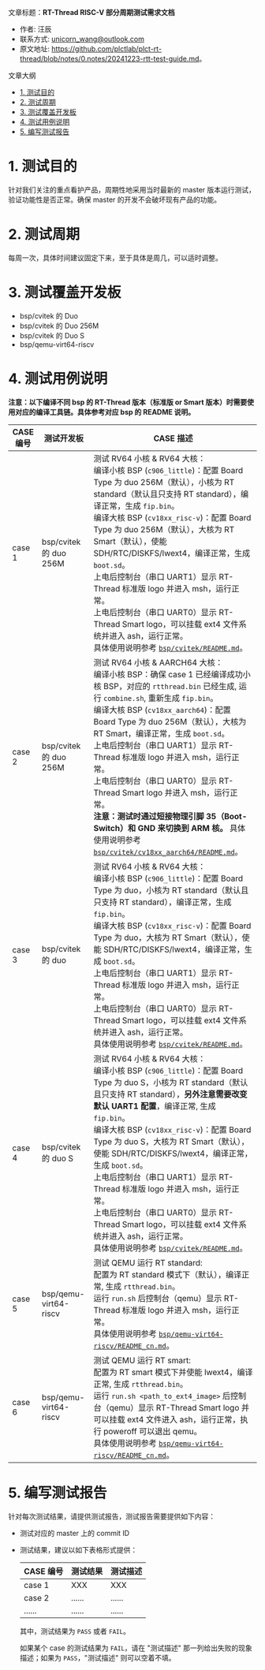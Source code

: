 文章标题：**RT-Thread RISC-V 部分周期测试需求文档**

- 作者: 汪辰
- 联系方式: <unicorn_wang@outlook.com>
- 原文地址: <https://github.com/plctlab/plct-rt-thread/blob/notes/0.notes/20241223-rtt-test-guide.md>。

文章大纲

<!-- TOC -->

- [1. 测试目的](#1-测试目的)
- [2. 测试周期](#2-测试周期)
- [3. 测试覆盖开发板](#3-测试覆盖开发板)
- [4. 测试用例说明](#4-测试用例说明)
- [5. 编写测试报告](#5-编写测试报告)

<!-- /TOC -->

# 1. 测试目的

针对我们关注的重点看护产品，周期性地采用当时最新的 master 版本运行测试，验证功能性是否正常。确保 master 的开发不会破坏现有产品的功能。

# 2. 测试周期

每周一次，具体时间建议固定下来，至于具体是周几，可以适时调整。

# 3. 测试覆盖开发板

- bsp/cvitek 的 Duo
- bsp/cvitek 的 Duo 256M
- bsp/cvitek 的 Duo S
- bsp/qemu-virt64-riscv

# 4. 测试用例说明

**注意：以下编译不同 bsp 的 RT-Thread 版本（标准版 or Smart 版本）时需要使用对应的编译工具链。具体参考对应 bsp 的 README 说明。**

| CASE 编号 | 测试开发板            | CASE 描述 |
|-----------|-----------------------|-----------|
|case 1     |bsp/cvitek 的 duo 256M |测试 RV64 小核 & RV64 大核：</br>编译小核 BSP (`c906_little`)：配置 Board Type 为 duo 256M（默认），小核为 RT standard（默认且只支持 RT standard），编译正常，生成 `fip.bin`。</br>编译大核 BSP (`cv18xx_risc-v`)：配置 Board Type 为 duo 256M（默认），大核为 RT Smart（默认），使能 SDH/RTC/DISKFS/lwext4，编译正常，生成 `boot.sd`。</br>上电后控制台（串口 UART1）显示 RT-Thread 标准版 logo 并进入 msh，运行正常。</br>上电后控制台（串口 UART0）显示 RT-Thread Smart logo，可以挂载 ext4 文件系统并进入 ash，运行正常。</br>具体使用说明参考 [`bsp/cvitek/README.md`][1]。|
|case 2     |bsp/cvitek 的 duo 256M |测试 RV64 小核 & AARCH64 大核：</br>编译小核 BSP：确保 case 1 已经编译成功小核 BSP，对应的 `rtthread.bin` 已经生成, 运行 `combine.sh`, 重新生成 `fip.bin`。</br>编译大核 BSP (`cv18xx_aarch64`)：配置 Board Type 为 duo 256M（默认），大核为 RT Smart，编译正常，生成 `boot.sd`。</br>上电后控制台（串口 UART1）显示 RT-Thread 标准版 logo 并进入 msh，运行正常。</br>上电后控制台（串口 UART0）显示 RT-Thread Smart logo 并进入 msh，运行正常。</br>**注意：测试时通过短接物理引脚 35（Boot-Switch）和 GND 来切换到 ARM 核。** 具体使用说明参考 [`bsp/cvitek/cv18xx_aarch64/README.md`][3]。|
|case 3     |bsp/cvitek 的 duo      |测试 RV64 小核 & RV64 大核：</br>编译小核 BSP (`c906_little`)：配置 Board Type 为 duo，小核为 RT standard（默认且只支持 RT standard），编译正常，生成 `fip.bin`。</br>编译大核 BSP (`cv18xx_risc-v`)：配置 Board Type 为 duo，大核为 RT Smart（默认），使能 SDH/RTC/DISKFS/lwext4，编译正常，生成 `boot.sd`。</br>上电后控制台（串口 UART1）显示 RT-Thread 标准版 logo 并进入 msh，运行正常。</br>上电后控制台（串口 UART0）显示 RT-Thread Smart logo，可以挂载 ext4 文件系统并进入 ash，运行正常。</br>具体使用说明参考 [`bsp/cvitek/README.md`][1]。|
|case 4     |bsp/cvitek 的 duo S    |测试 RV64 小核 & RV64 大核：</br>编译小核 BSP (`c906_little`)：配置 Board Type 为 duo S，小核为 RT standard（默认且只支持 RT standard），**另外注意需要改变默认 UART1 配置**，编译正常, 生成 `fip.bin`。</br>编译大核 BSP (`cv18xx_risc-v`)：配置 Board Type 为 duo S，大核为 RT Smart（默认），使能 SDH/RTC/DISKFS/lwext4，编译正常，生成 `boot.sd`。</br>上电后控制台（串口 UART1）显示 RT-Thread 标准版 logo 并进入 msh，运行正常。</br>上电后控制台（串口 UART0）显示 RT-Thread Smart logo，可以挂载 ext4 文件系统并进入 ash，运行正常。</br>具体使用说明参考 [`bsp/cvitek/README.md`][1]。|
|case 5     |bsp/qemu-virt64-riscv  |测试 QEMU 运行 RT standard: </br>配置为 RT standard 模式下（默认），编译正常, 生成 `rtthread.bin`。</br>运行 `run.sh` 后控制台（qemu）显示 RT-Thread 标准版 logo 并进入 msh，运行正常。</br>具体使用说明参考 [`bsp/qemu-virt64-riscv/README_cn.md`][2]。|
|case 6     |bsp/qemu-virt64-riscv  |测试 QEMU 运行 RT smart: </br>配置为 RT smart 模式下并使能 lwext4，编译正常, 生成 `rtthread.bin`。</br>运行 `run.sh <path_to_ext4_image>` 后控制台（qemu）显示 RT-Thread Smart logo 并可以挂载 ext4 文件进入 ash，运行正常，执行 poweroff 可以退出 qemu。</br>具体使用说明参考 [`bsp/qemu-virt64-riscv/README_cn.md`][2]。|

# 5. 编写测试报告

针对每次测试结果，请提供测试报告，测试报告需要提供如下内容：

- 测试对应的 master 上的 commit ID

- 测试结果，建议以如下表格形式提供：

  | CASE 编号 | 测试结果 | 测试描述 |
  |-----------|----------|----------|
  | case 1    | XXX      | XXX      |
  | case 2    | ......   | ......   |
  | ......    | ......   | ......   |

  其中，测试结果为 `PASS` 或者 `FAIL`。

  如果某个 case 的测试结果为 `FAIL`，请在 "测试描述" 那一列给出失败的现象描述；如果为 `PASS`，"测试描述" 则可以空着不填。

[1]:https://github.com/RT-Thread/rt-thread/blob/master/bsp/cvitek/README.md
[2]:https://github.com/RT-Thread/rt-thread/blob/master/bsp/qemu-virt64-riscv/README_cn.md
[3]:https://github.com/RT-Thread/rt-thread/blob/master/bsp/cvitek/cv18xx_aarch64/README.md